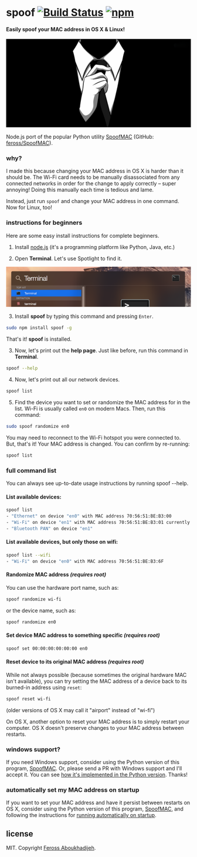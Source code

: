# spoof [![Build Status](https://img.shields.io/travis/feross/spoof.svg)](https://travis-ci.org/feross/spoof) [![npm](https://img.shields.io/npm/v/spoof.svg)](https://npmjs.org/package/spoof)

#### Easily spoof your MAC address in OS X & Linux!

![anonymous](img/img.png)

Node.js port of the popular Python utility [SpoofMAC](https://pypi.python.org/pypi/SpoofMAC/) (GitHub: [feross/SpoofMAC](https://github.com/feross/SpoofMAC)).

### why?

I made this because changing your MAC address in OS X is harder than it should be. The Wi-Fi card needs to be manually disassociated from any connected networks in order for the change to apply correctly – super annoying! Doing this manually each time is tedious and lame.

Instead, just run `spoof` and change your MAC address in one command. Now for Linux, too!

### instructions for beginners

Here are some easy install instructions for complete beginners.

1. Install [node.js](http://nodejs.org/) (it's a programming platform like Python, Java, etc.)

2. Open **Terminal**. Let's use Spotlight to find it.

  ![terminal](img/spotlight-terminal.png)

3. Install **spoof** by typing this command and pressing `Enter`.

  ```bash
  sudo npm install spoof -g
  ```

  That's it! **spoof** is installed.

3. Now, let's print out the **help page**. Just like before, run this command in **Terminal**.

  ```bash
  spoof --help
  ```

4. Now, let's print out all our network devices.

  ```bash
  spoof list
  ```

5. Find the device you want to set or randomize the MAC address for in the list. Wi-Fi is usually called `en0` on modern Macs. Then, run this command:

  ```bash
  sudo spoof randomize en0
  ```

  You may need to reconnect to the Wi-Fi hotspot you were connected to. But, that's it! Your MAC address is changed. You can confirm by re-running:

   ```bash
   spoof list
   ```

### full command list

You can always see up-to-date usage instructions by running spoof --help.

#### List available devices:

```bash
spoof list
- "Ethernet" on device "en0" with MAC address 70:56:51:BE:B3:00
- "Wi-Fi" on device "en1" with MAC address 70:56:51:BE:B3:01 currently set to 70:56:51:BE:B3:02
- "Bluetooth PAN" on device "en1"
```

#### List available devices, but only those on wifi:

```bash
spoof list --wifi
- "Wi-Fi" on device "en0" with MAC address 70:56:51:BE:B3:6F
```

#### Randomize MAC address *(requires root)*

You can use the hardware port name, such as:

```bash
spoof randomize wi-fi
```

or the device name, such as:

```bash
spoof randomize en0
```

#### Set device MAC address to something specific *(requires root)*

```bash
spoof set 00:00:00:00:00:00 en0
```

#### Reset device to its original MAC address *(requires root)*

While not always possible (because sometimes the original hardware MAC
isn't available), you can try setting the MAC address of a device back
to its burned-in address using `reset`:

```bash
spoof reset wi-fi
```

(older versions of OS X may call it "airport" instead of "wi-fi")

On OS X, another option to reset your MAC address is to simply restart your
computer. OS X doesn't preserve changes to your MAC address between restarts.

### windows support?

If you need Windows support, consider using the Python version of this program,
[SpoofMAC](https://github.com/feross/SpoofMAC). Or, please send a PR with Windows
support and I'll accept it. You can see [how it's implemented in the Python version](https://github.com/feross/SpoofMAC/blob/master/spoofmac/interface.py#L118).
Thanks!

### automatically set my MAC address on startup

If you want to set your MAC address and have it persist between restarts on
OS X, consider using the Python version of this program,
[SpoofMAC](https://github.com/feross/SpoofMAC), and following the instructions
for [running automatically on startup](https://github.com/feross/spoofmac#optional-run-automatically-at-startup).

## license

MIT. Copyright [Feross Aboukhadijeh](https://www.twitter.com/feross).

